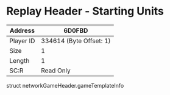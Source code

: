 #  Replay Header - Starting Units
Address   | 6D0FBD
----------|-------------
Player ID | 334614 (Byte Offset: 1)
Size 	  | 1
Length 	  | 1
SC:R      | Read Only

struct networkGameHeader.gameTemplateInfo
